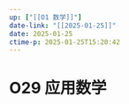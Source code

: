 ```yaml
---
up: ["[[O1 数学]]"]
date-link: "[[2025-01-25]]"
date: 2025-01-25
ctime-p: 2025-01-25T15:20:42
---
```


# O29 应用数学
